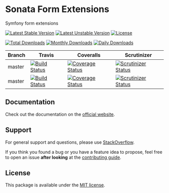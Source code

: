 # Sonata Form Extensions

Symfony form extensions

[![Latest Stable Version](https://poser.pugx.org/sonata-project/form-extensions/v/stable)](https://packagist.org/packages/sonata-project/form-extensions)
[![Latest Unstable Version](https://poser.pugx.org/sonata-project/form-extensions/v/unstable)](https://packagist.org/packages/sonata-project/form-extensions)
[![License](https://poser.pugx.org/sonata-project/form-extensions/license)](https://packagist.org/packages/sonata-project/form-extensions)

[![Total Downloads](https://poser.pugx.org/sonata-project/form-extensions/downloads)](https://packagist.org/packages/sonata-project/form-extensions)
[![Monthly Downloads](https://poser.pugx.org/sonata-project/form-extensions/d/monthly)](https://packagist.org/packages/sonata-project/form-extensions)
[![Daily Downloads](https://poser.pugx.org/sonata-project/form-extensions/d/daily)](https://packagist.org/packages/sonata-project/form-extensions)

Branch | Travis | Coveralls | Scrutinizer |
------ | ------ | --------- | ----------- |
master   | [![Build Status][travis_stable_badge]][travis_stable_link]     | [![Coverage Status][coveralls_stable_badge]][coveralls_stable_link]     | [![Scrutinizer Status][scrutinizer_stable_badge]][scrutinizer_stable_link] |
master | [![Build Status][travis_unstable_badge]][travis_unstable_link] | [![Coverage Status][coveralls_unstable_badge]][coveralls_unstable_link] | [![Scrutinizer Status][scrutinizer_unstable_badge]][scrutinizer_unstable_link] |

## Documentation

Check out the documentation on the [official website](https://sonata-project.org/bundles/form-extensions).

## Support

For general support and questions, please use [StackOverflow](http://stackoverflow.com/questions/tagged/sonata).

If you think you found a bug or you have a feature idea to propose, feel free to open an issue
**after looking** at the [contributing guide](CONTRIBUTING.md).

## License

This package is available under the [MIT license](LICENSE).

[travis_stable_badge]: https://travis-ci.org/sonata-project/form-extensions.svg?branch=master
[travis_stable_link]: https://travis-ci.org/sonata-project/form-extensions
[travis_unstable_badge]: https://travis-ci.org/sonata-project/form-extensions.svg?branch=master
[travis_unstable_link]: https://travis-ci.org/sonata-project/form-extensions

[coveralls_stable_badge]: https://coveralls.io/repos/github/sonata-project/form-extensions/badge.svg?branch=master
[coveralls_stable_link]: https://coveralls.io/github/sonata-project/form-extensions?branch=master
[coveralls_unstable_badge]: https://coveralls.io/repos/github/sonata-project/form-extensions/badge.svg?branch=master
[coveralls_unstable_link]: https://coveralls.io/github/sonata-project/form-extensions?branch=master

[scrutinizer_stable_badge]: https://scrutinizer-ci.com/g/sonata-project/form-extensions/badges/quality-score.png?b=master
[scrutinizer_stable_link]: https://scrutinizer-ci.com/g/sonata-project/form-extensions/?branch=master
[scrutinizer_unstable_badge]: https://scrutinizer-ci.com/g/sonata-project/form-extensions/badges/quality-score.png?b=master
[scrutinizer_unstable_link]: https://scrutinizer-ci.com/g/sonata-project/form-extensions/?branch=master
